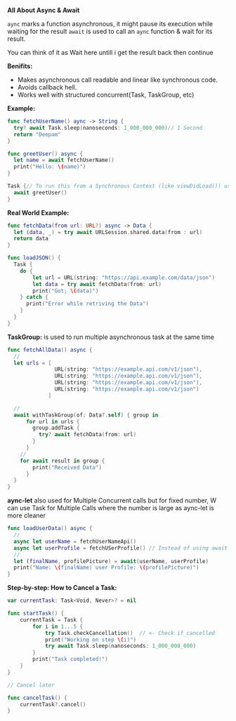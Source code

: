 **All About Async & Await**


`aync` marks a function asynchronous, it might pause its execution while waiting for the result
`await` is used to call an `aync` function & wait for its result.

You can think of it as Wait here untill i get the result back then continue


**Benifits:**
* Makes asynchronous call readable and linear like synchronous code.
* Avoids callback hell.
* Works well with structured concurrent(Task, TaskGroup, etc)

**Example:**
```swift
func fetchUserName() aync -> String {
  try? await Task.sleep(nanoseconds: 1_000_000_000)// 1 Second
  return "Deepam"
}

func greetUser() async {
  let name = await fetchUserName()
  print("Hello: \(name)")
}

Task {// To run this from a Synchronous Context (like viewDidLoad()) use:
  await greetUser()
}
```
**Real World Example:**

```swift
func fetchData(from url: URL?) async -> Data {
  let (data, _) = try await URLSession.shared.data(from : url)
  return data
}

func loadJSON() {
  Task {
    do {
        let url = URL(string: "https://api.example.com/data/json")
        let data = try await fetchData(from: url)
        print("Got; \(data)")
    } catch {
      print("Error while retriving the Data")
    }
  }
}
```

**TaskGroup:** is used to run multiple asynchronous task at the same time

```swift
func fetchAllData() async {
  //
  let urls = [
               URL(string: "https://example.api.com/v1/json"),
               URL(string: "https://example.api.com/v1/json"),
               URL(string: "https://example.api.com/v1/json"),
               URL(string: "https://example.api.com/v1/json")
             ]

  //
  await withTaskGroup(of: Data?.self) { group in
      for url in urls {
        group.addTask {
          try? await fetchData(from: url)
        }
      }
    //
    for await result in group {
        print("Received Data")
      }
  }
}
```

**aync-let** also used for Multiple Concurrent calls but for fixed number, W can use Task for Multiple Calls where the number is large as aync-let is more cleaner

```swift
func loadUserData() async {
  //
  async let userName = fetchUserNameApi()
  async let userProfile = fetchUSerProfile() // Instead of using await at here we are using async let as we need to call multiple api calls and then after that we will use the await
  //
  let (finalName, profilePicture) = await(userName, userProfile)
  print("Name: \(finalName) user Profile: \(profilePicture)")
}
```

**Step-by-step: How to Cancel a Task:**

```swift
var currentTask: Task<Void, Never>? = nil

func startTask() {
    currentTask = Task {
        for i in 1...5 {
            try Task.checkCancellation()  // <- Check if cancelled
            print("Working on step \(i)")
            try await Task.sleep(nanoseconds: 1_000_000_000)
        }
        print("Task completed!")
    }
}

// Cancel later

func cancelTask() {
    currentTask?.cancel()
}
```










